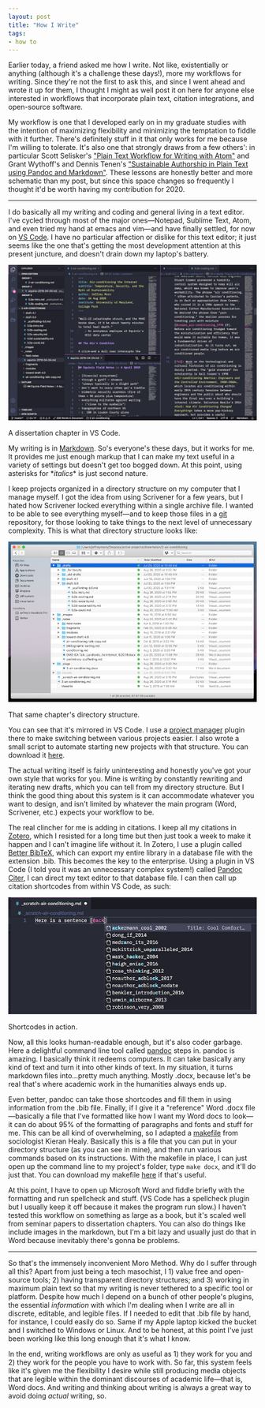 ```yaml
---
layout: post
title: "How I Write"
tags:
- how to
---
```


Earlier today, a friend asked me how I write. Not like, existentially or anything (although it's a challenge these days!), more my workflows for writing. Since they're not the first to ask this, and since I went ahead and wrote it up for them, I thought I might as well post it on here for anyone else interested in workflows that incorporate plain text, citation integrations, and open-source software. 

My workflow is one that I developed early on in my graduate studies with the intention of maximizing flexibility and minimizing the temptation to fiddle with it further. There's definitely stuff in it that only works for me because I'm willing to tolerate. It's also one that strongly draws from a few others': in particular Scott Selisker's ["Plain Text Workflow for Writing with Atom"](http://u.arizona.edu/~selisker/post/workflow/) and Grant Wythoff's and Dennis Tenen's ["Sustainable Authorship in Plain Text using Pandoc and Markdown"](https://programminghistorian.org/en/lessons/sustainable-authorship-in-plain-text-using-pandoc-and-markdown). These lessons are honestly better and more schematic than my post, but since this space changes so frequently I thought it'd be worth having my contribution for 2020. 

***

I do basically all my writing and coding and general living in a text editor. I've cycled through most of the major ones—Notepad, Sublime Text, Atom, and even tried my hand at emacs and vim—and have finally settled, for now on [VS Code](https://code.visualstudio.com/). I have no particular affection or dislike for this text editor; it just seems like the one that's getting the most development attention at this present juncture, and doesn't drain down my laptop's battery. 

![how-i-write-1](/assets/img/how-i-write-1.jpg)
<div class="caption">A dissertation chapter in VS Code.</div>

My writing is in [Markdown](https://www.markdownguide.org/). So's everyone's these days, but it works for me. It provides me just enough markup that I can make my text useful in a variety of settings but doesn't get too bogged down. At this point, using asterisks for \**italics*\* is just second nature. 

I keep projects organized in a directory structure on my computer that I manage myself. I got the idea from using Scrivener for a few years, but I hated how Scrivener locked everything within a single archive file. I wanted to be able to see everything myself—and to keep those files in a [git](https://git-scm.com/) repository, for those looking to take things to the next level of unnecessary complexity. This is what that directory structure looks like: 

![how-i-write-2](/assets/img/how-i-write-2.jpg)
<div class="caption">That same chapter's directory structure.</div>

You can see that it's mirrored in VS Code. I use a [project manager](https://marketplace.visualstudio.com/items?itemName=alefragnani.project-manager) plugin there to make switching between various projects easier. I also wrote a small script to automate starting new projects with that structure. You can download it [here](/assets/files/new-project-script). 

The actual writing itself is fairly uninteresting and honestly you've got your own style that works for you. Mine is writing by constantly rewriting and iterating new drafts, which you can tell from my directory structure. But I think the good thing about this system is it can accommodate whatever you want to design, and isn't limited by whatever the main program (Word, Scrivener, etc.) expects your workflow to be. 

The real clincher for me is adding in citations. I keep all my citations in [Zotero](https://www.zotero.org/), which I resisted for a long time but then just took a week to make it happen and I can't imagine life without it. In Zotero, I use a plugin called [Better BibTeX](https://retorque.re/zotero-better-bibtex/), which can export my entire library in a database file with the extension .bib. This becomes the key to the enterprise. Using a plugin in VS Code (I told you it was an unnecessary complex system!) called [Pandoc Citer](https://marketplace.visualstudio.com/items?itemName=notZaki.pandocciter), I can direct my text editor to that database file. I can then call up citation shortcodes from within VS Code, as such: 

![how-i-write-3](/assets/img/how-i-write-3.jpg)
<div class="caption">Shortcodes in action.</div>

Now, all this looks human-readable enough, but it's also coder garbage. Here a delightful command line tool called [pandoc](https://pandoc.org/) steps in. pandoc is amazing. I basically think it redeems computers. It can take basically any kind of text and turn it into other kinds of text. In my situation, it turns markdown files into...pretty much anything. Mostly .docx, because let's be real that's where academic work in the humanities always ends up.

Even better, pandoc can take those shortcodes and fill them in using information from the .bib file. Finally, if I give it a "reference" Word .docx file—basically a file that I've formatted like how I want my Word docs to look—it can do about 95% of the formatting of paragraphs and fonts and stuff for me. This can be all kind of overwhelming, so I adapted a [makefile](https://github.com/kjhealy/pandoc-templates/blob/master/makefile/Makefile) from sociologist Kieran Healy. Basically this is a file that you can put in your directory structure (as you can see in mine), and then run various commands based on its instructions. With the makefile in place, I can just open up the command line to my project's folder, type `make docx`, and it'll do just that. You can download my makefile [here](/assets/files/example-Makefile) if that's useful.

At this point, I have to open up Microsoft Word and fiddle briefly with the formatting and run spellcheck and stuff. (VS Code has a spellcheck plugin but I usually keep it off because it makes the program run slow.) I haven't tested this workflow on something as large as a book, but it's scaled well from seminar papers to dissertation chapters. You can also do things like include images in the markdown, but I'm a bit lazy and usually just do that in Word because inevitably there's gonna be problems. 

***

So that's the immensely inconvenient Moro Method. Why do I suffer through all this? Apart from just being a tech masochist, I 1) value free and open-source tools; 2) having transparent directory structures; and 3) working in maximum plain text so that my writing is never tethered to a specific tool or platform. Despite how much I depend on a bunch of other people's plugins, the essential *information* with which I'm dealing when I write are all in discrete, editable, and legible files. If I needed to edit that .bib file by hand, for instance, I could easily do so. Same if my Apple laptop kicked the bucket and I switched to Windows or Linux. And to be honest, at this point I've just been working like this long enough that it's what I know. 

In the end, writing workflows are only as useful as 1) they work for you and 2) they work for the people you have to work with. So far, this system feels like it's given me the flexibility I desire while still producing media objects that are legible within the dominant discourses of academic life—that is, Word docs. And writing and thinking about writing is always a great way to avoid doing *actual* writing, so. 